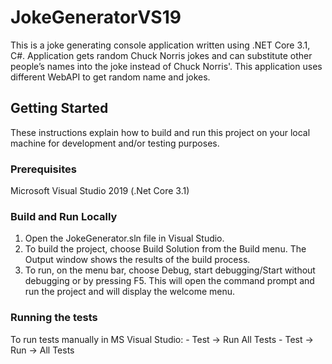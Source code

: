 # JokeGeneratorVS19

This is a joke generating console application written using .NET Core 3.1, C#. Application gets random Chuck Norris jokes and can substitute other people’s names into the joke instead of Chuck Norris'. This application uses different WebAPI to get random name and jokes.

## Getting Started  
These instructions explain how to build and run this project on your local machine for development and/or testing purposes.  

### Prerequisites  
Microsoft Visual Studio 2019 (.Net Core 3.1)    

### Build and Run Locally
1.	Open the JokeGenerator.sln file in Visual Studio.
2.	To build the project, choose Build Solution from the Build menu. The Output window shows the results of the build process.
3.	To run, on the menu bar, choose Debug, start debugging/Start without debugging or by pressing F5. This will open the command prompt and run the project and will display the welcome menu.

### Running the tests
To run tests manually in MS Visual Studio: 
             - Test -> Run All Tests
             - Test -> Run -> All Tests
